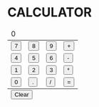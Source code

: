 <!DOCTYPE html>
<html lang="en">
<head>
    <meta charset="UTF-8">
    <meta http-equiv="X-UA-Compatible" content="IE=edge">
    <meta name="viewport" content="width=device-width, initial-scale=1.0">
    <title>CALUCULATOR</title>
    <link rel="stylesheet" href="css/Ass1.css">
</head>
<body>
    <h1>CALCULATOR</h1>
    <table>
        <thead>
         <tr>
          <td colspan="4" id="inputLable" >0</td>
        </tr>
        </thead>
        <tbody>
        <tr>
            <td><button onclick="pushBtn(this);">7</button></td>
            <td><button onclick="pushBtn(this);">8</button></td>
            <td><button onclick="pushBtn(this);">9</button></td>
            <td><button onclick="pushBtn(this);">+</button></td>
        </tr>
        <tr>
            <td><button onclick="pushBtn(this);">4</button></td>
            <td><button onclick="pushBtn(this);">5</button></td>
            <td><button onclick="pushBtn(this);">6</button></td>
            <td><button onclick="pushBtn(this);">-</button></td>
        </tr>
    </tr>
    <tr>
        <td><button onclick="pushBtn(this);">1</button></td>
        <td><button onclick="pushBtn(this);">2</button></td>
        <td><button onclick="pushBtn(this);">3</button></td>
        <td><button onclick="pushBtn(this);">*</button></td>
    </tr>
    <tr>
        <td><button onclick="pushBtn(this);">0</button></td>
        <td><button onclick="pushBtn(this);">.</button></td>
        <td><button onclick="pushBtn(this);">/</button></td>
        <td><button onclick="pushBtn(this);">=</button></td>
    </tr>
</tbody>
<tfoot>
<tr>
    <td colspan="4"><button onclick="pushBtn(this)">Clear</button></td>
</tr>
</tfoot>
 </table>
 <script>
     var inputLable = document.getElementById('inputLable');
       function pushBtn(obj){
         var pushed = obj.innerHTML;
         if(pushed=='='){
           inputLable.innerHTML = eval(inputLable.innerHTML);
           }else if(pushed == 'Clear'){
               inputLable.innerHTML = '0';
         } else{
             if(inputLable.innerHTML =='0'){
                 inputLable.innerHTML = pushed;
             }else{
                 inputLable.innerHTML += pushed;
             }
         }           
        }
 </script>    
</body>
</html>

